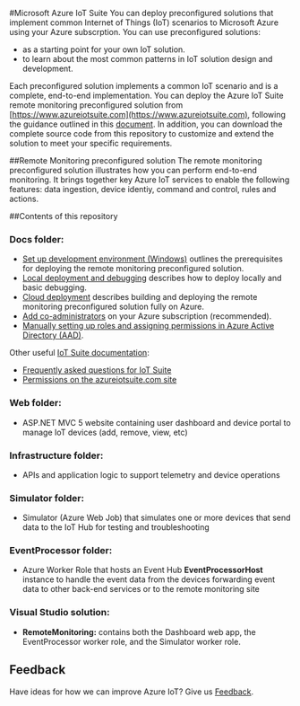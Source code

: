 #Microsoft Azure IoT Suite 
You can deploy preconfigured solutions that implement common Internet of Things (IoT) scenarios to Microsoft Azure using your Azure subscrption. You can use preconfigured solutions: 
- as a starting point for your own IoT solution. 
- to learn about the most common patterns in IoT solution design and development. 

Each preconfigured solution implements a common IoT scenario and is a complete, end-to-end implementation. You can deploy the Azure IoT Suite remote monitoring preconfigured solution from [https://www.azureiotsuite.com](https://www.azureiotsuite.com), following the guidance outlined in this [document](https://azure.microsoft.com/en-us/documentation/articles/iot-suite-getstarted-preconfigured-solutions/). In addition, you can download the complete source code from this repository to customize and extend the solution to meet your specific requirements. 

##Remote Monitoring preconfigured solution
The remote monitoring preconfigured solution illustrates how you can perform end-to-end monitoring. It brings together key Azure IoT services to enable the following features: data ingestion, device identiy, command and control, rules and actions.

##Contents of this repository

### Docs folder:
  * [Set up development environment (Windows)](Docs/dev-setup.md) outlines the prerequisites for deploying the remote monitoring preconfigured solution.
  * [Local deployment and debugging](Docs/local-deployment.md) describes how to deploy locally and basic debugging.
  * [Cloud deployment](Docs/cloud-deployment.md) describes building and deploying the remote monitoring preconfigured solution fully on Azure.
  * [Add co-administrators](Docs/add-coadmins.md) on your Azure subscription (recommended).
  * [Manually setting up roles and assigning permissions in Azure Active Directory (AAD)](Docs/roles-and-permissions.md).
  
Other useful [IoT Suite documentation](https://azure.microsoft.com/documentation/suites/iot-suite/):
  * [Frequently asked questions for IoT Suite](https://azure.microsoft.com/documentation/articles/iot-suite-faq/)
  * [Permissions on the azureiotsuite.com site](https://azure.microsoft.com/documentation/articles/iot-suite-permissions/)
  
  
### Web folder:
  * ASP.NET MVC 5 website containing user dashboard and device portal to manage IoT devices (add, remove, view, etc)

### Infrastructure folder:
  * APIs and application logic to support telemetry and device operations
 
### Simulator folder:
  * Simulator (Azure Web Job) that simulates one or more devices that send data to the IoT Hub for testing and troubleshooting

### EventProcessor folder:
  * Azure Worker Role that hosts an Event Hub **EventProcessorHost** instance to handle the event data from the devices forwarding event data to other back-end services or to the remote monitoring site

### Visual Studio solution:
  * **RemoteMonitoring:** contains both the Dashboard web app, the EventProcessor worker role, and the Simulator worker role.
  
## Feedback

Have ideas for how we can improve Azure IoT? Give us [Feedback](http://feedback.azure.com/forums/321918-azure-iot).

